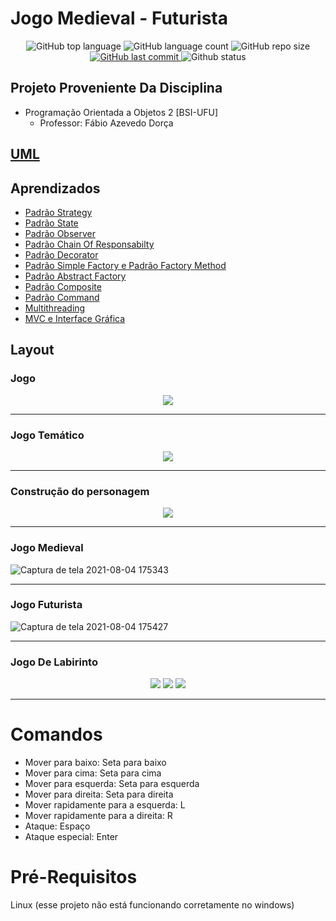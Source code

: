 # Jogo Medieval - Futurista

<p align="center">
  
 <img alt="GitHub top language" src="https://img.shields.io/github/languages/top/EullerHenrique/MEDIEVAL-FUTURISTA">
  
 <img alt="GitHub language count" src="https://img.shields.io/github/languages/count/EullerHenrique/MEDIEVAL-FUTURISTA">
  
 <img alt="GitHub repo size" src="https://img.shields.io/github/repo-size/EullerHenrique/MEDIEVAL-FUTURISTA">

 <a href="https://github.com/EullerHenrique/Peixe_Urbano/commits/master">
    <img alt="GitHub last commit" src="https://img.shields.io/github/last-commit/EullerHenrique/MEDIEVAL-FUTURISTA">
 </a>
  
 <img alt="Github status" src="http://img.shields.io/static/v1?label=status&message=concluded&color=GREEN&style=plastic"/>
 
</p>


## Projeto Proveniente Da Disciplina

- Programação Orientada a Objetos 2 [BSI-UFU]
  - Professor: Fábio Azevedo Dorça
 
## [UML](https://github.com/EullerHenrique/JOGO_MEDIEVAL-JOGO_FUTURISTA/blob/master/UML.pdf)

## Aprendizados 

- [Padrão Strategy](https://github.com/EullerHenrique/Trabalho_De_POO2/blob/master/enunciados/Pratica01-Padrao-Strategy.pdf)
- [Padrão State](https://github.com/EullerHenrique/Trabalho_De_POO2/blob/master/enunciados/Pratica02-Padrao-State.pdf)
- [Padrão Observer](https://github.com/EullerHenrique/Trabalho_De_POO2/blob/master/enunciados/Pratica03-Padrao-Observer.pdf)
- [Padrão Chain Of Responsabilty](https://github.com/EullerHenrique/Trabalho_De_POO2/blob/master/enunciados/Pratica04-Padrao-Chain-of-Responsability.pdf)
- [Padrão Decorator](https://github.com/EullerHenrique/Trabalho_De_POO2/blob/master/enunciados/Pratica05-Padrao-Decorator.pdf)
- [Padrão Simple Factory e Padrão Factory Method](https://github.com/EullerHenrique/Trabalho_De_POO2/blob/master/enunciados/Pratica06-Padrao-Simple-Factory-FactoryMethod.pdf)
- [Padrão Abstract Factory](https://github.com/EullerHenrique/Trabalho_De_POO2/blob/master/enunciados/Pratica07-Padrao-Abstract-Factory.pdf)
- [Padrão Composite](https://github.com/EullerHenrique/Trabalho_De_POO2/blob/master/enunciados/Pratica08-Padrao-Composite.pdf)
- [Padrão Command](https://github.com/EullerHenrique/Trabalho_De_POO2/blob/master/enunciados/Pratica09-Padrao-Command.pdf)
- [Multithreading](https://github.com/EullerHenrique/Trabalho_De_POO2/blob/master/enunciados/Pratica10-PARTE01-Multithreading.pdf)
- [MVC e Interface Gráfica](https://github.com/EullerHenrique/Trabalho_De_POO2/blob/master/enunciados/Pratica10-PARTE02-MVC-InterfaceGrafica.pdf)

## Layout

### Jogo

<p align="center">
  
   <img src="https://user-images.githubusercontent.com/48317736/128242514-038ee61a-1e72-4400-ad99-e2099ffc26f9.png">

</p>

---

### Jogo Temático

<p align="center">
  
   <img src="https://user-images.githubusercontent.com/48317736/128242833-488e2fe3-ef24-4764-a935-fcb5abaa6aec.png">

</p>

---

### Construção do personagem

<p align="center">
  
   <img src="https://user-images.githubusercontent.com/48317736/128242989-c6dc0910-ba16-4ed5-8103-dc741acc0d71.png">

</p>

---

### Jogo Medieval

![Captura de tela 2021-08-04 175343](https://user-images.githubusercontent.com/48317736/128253580-14a75e96-0ee4-46a0-9a94-c64a82328b51.png)

---

### Jogo Futurista

![Captura de tela 2021-08-04 175427](https://user-images.githubusercontent.com/48317736/128253645-ba1bef05-2927-4052-959e-ea1747623714.png)

---

### Jogo De Labirinto

<p align="center">
  
   <img src="https://user-images.githubusercontent.com/48317736/128267481-7113720f-41c2-4b95-ad7e-8f8173692b47.png">
   <img src="https://user-images.githubusercontent.com/48317736/128267487-024b6281-33b6-4057-8b03-fea099bf440f.png">
   <img src="https://user-images.githubusercontent.com/48317736/128267492-925f8909-8aec-43e6-b0d0-5d395ebb513b.png">

</p>

 ---
 
# Comandos

- Mover para baixo: Seta para baixo
- Mover para cima: Seta para cima
- Mover para esquerda: Seta para esquerda
- Mover para direita: Seta para direita
- Mover rapidamente para a esquerda: L
- Mover rapidamente para a direita: R
- Ataque: Espaço
- Ataque especial: Enter


# Pré-Requisitos 
  
  Linux (esse projeto não está funcionando corretamente no windows)
  

